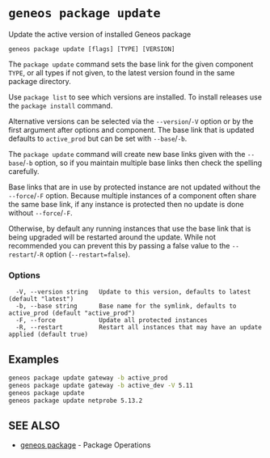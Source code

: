# `geneos package update`

Update the active version of installed Geneos package

```text
geneos package update [flags] [TYPE] [VERSION]
```

The `package update` command sets the base link for the given component
`TYPE`, or all types if not given, to the latest version found in the
same package directory.

Use `package list` to see which versions are installed. To install
releases use the `package install` command.

Alternative versions can be selected via the `--version`/`-V` option or
by the first argument after options and component. The base link that is
updated defaults to `active_prod` but can be set with `--base`/`-b`.

The `package update` command will create new base links given with the
`--base`/`-b` option, so if you maintain multiple base links then check
the spelling carefully.

Base links that are in use by protected instance are not updated without
the `--force`/`-F` option. Because multiple instances of a component often
share the same base link, if any instance is protected then no update is
done without `--force`/`-F`.

Otherwise, by default any running instances that use the base link that
is being upgraded will be restarted around the update. While not
recommended you can prevent this by passing a false value to the
`--restart`/`-R` option (`--restart=false`). 

### Options

```text
  -V, --version string   Update to this version, defaults to latest (default "latest")
  -b, --base string      Base name for the symlink, defaults to active_prod (default "active_prod")
  -F, --force            Update all protected instances
  -R, --restart          Restart all instances that may have an update applied (default true)
```

## Examples

```bash
geneos package update gateway -b active_prod
geneos package update gateway -b active_dev -V 5.11
geneos package update
geneos package update netprobe 5.13.2

```

## SEE ALSO

* [geneos package](geneos_package.md)	 - Package Operations
